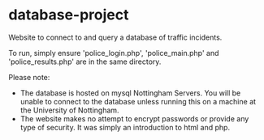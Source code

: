# database-project
Website to connect to and query a database of traffic incidents.
  
To run, simply ensure 'police_login.php', 'police_main.php' and 'police_results.php' are in the same directory. 

Please note: 
* The database is hosted on mysql Nottingham Servers. You will be unable to connect to the database unless running this on a machine at the University of Nottingham.
* The website makes no attempt to encrypt passwords or provide any type of security. It was simply an introduction to html and php. 
